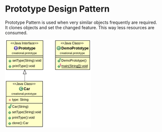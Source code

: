 Prototype Design Pattern
========================

Prototype Pattern is used when very similar objects frequently are required. It clones objects and set the changed feature. This way less resources are consumed.

![ScreenShot](classdiagram.png)
